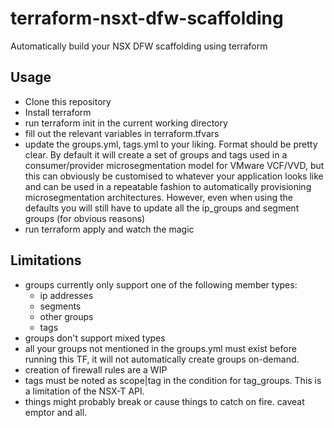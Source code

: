 # terraform-nsxt-dfw-scaffolding
Automatically build your NSX DFW scaffolding using terraform

## Usage

- Clone this repository
- Install terraform
- run terraform init in the current working directory
- fill out the relevant variables in terraform.tfvars
- update the groups.yml, tags.yml to your liking. Format should be pretty clear. By default it will create a set of groups and tags used in a consumer/provider microsegmentation model for VMware VCF/VVD, but this can obviously be customised to whatever your application looks like and can be used in a repeatable fashion to automatically provisioning microsegmentation architectures. However, even when using the defaults you will still have to update all the ip_groups and segment groups (for obvious reasons)
- run terraform apply and watch the magic


## Limitations

- groups currently only support one of the following member types:
  - ip addresses
  - segments
  - other groups
  - tags 
- groups don't support mixed types
- all your groups not mentioned in the groups.yml must exist before running this TF, it will not automatically create groups on-demand. 
- creation of firewall rules are a WIP 
- tags must be noted as scope|tag in the condition for tag_groups. This is a limitation of the NSX-T API. 
- things might probably break or cause things to catch on fire. caveat emptor and all. 
